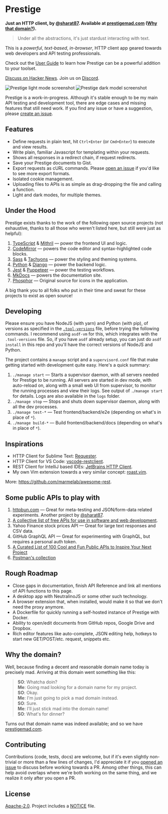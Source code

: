 # Prestige

**Just an HTTP client, by [@sharat87](https://sharats.me). Available at [prestigemad.com](https://prestigemad.com)
([Why that domain?](#why-the-domain)).**

> Under all the abstractions, it's just stardust interacting with text.

This is a *powerful*, *text-based*, *in-browser*, HTTP client app geared towards web developers and API testing professionals.

Check out the [User Guide](https://prestigemad.com/docs) to learn how Prestige can be a powerful addition to your toolset.

[Discuss on Hacker News](https://news.ycombinator.com/item?id=27412445). Join us on [Discord](https://discord.gg/6tc9fMmYRW).

![Prestige light mode screenshot](https://github.com/sharat87/prestige/raw/master/docs/content/img/screenshot-light.png#gh-light-mode-only)
![Prestige dark model screenshot](https://github.com/sharat87/prestige/raw/master/docs/content/img/screenshot-dark.png#gh-dark-mode-only)

Prestige is a work-in-progress. Although it's stable enough to be my main API testing and development tool, there are edge cases and missing features that still need work. If you find any issue or have a suggestion, please [create an issue](https://github.com/sharat87/prestige/issues/new).

## Features

- Define requests in plain text, hit `Ctrl+Enter` (or `Cmd+Enter`) to execute and view results.
- Write plain, familiar Javascript for templating within your requests.
- Shows all responses in a redirect chain, if request redirects.
- Save your Prestige documents to Gist.
- Export requests as cURL commands. Please [open an issue](https://github.com/sharat87/prestige/issues/new) if you'd like to see more export formats.
- Isolated cookie management.
- Uploading files to APIs is as simple as drag-dropping the file and calling a function.
- Light and dark modes, for multiple themes.

## Under the Hood

Prestige exists thanks to the work of the following open source projects (not exhaustive, thanks to all those who
weren't listed here, but still were just as helpful):

1. [TypeScript](https://www.typescriptlang.org/) & [Mithril](https://mithril.js.org/) &mdash; power the frontend UI and logic.
1. [CodeMirror](https://codemirror.net/) &mdash; powers the code editor and syntax-highlighted code blocks.
1. [Sass](https://sass-lang.com/) & [Tachyons](http://tachyons.io/) &mdash; power the styling and theming systems.
1. [Python](https://www.python.org/) & [Django](https://www.djangoproject.com/) &mdash; power the backend logic.
1. [Jest](https://jestjs.io/) & [Puppeteer](https://pptr.dev/) &mdash; power the testing workflows.
1. [MkDocs](https://www.mkdocs.org/) &mdash; powers the documentation site.
1. [Phosphor](https://phosphoricons.com/) &mdash; Original source for icons in the application.

A big thank you to all folks who put in their time and sweat for these projects to exist as open source!

## Developing

Please ensure you have NodeJS (with yarn) and Python (with pip), of versions as specified in the [`.tool-versions`](https://github.com/sharat87/prestige/blob/master/.tool-versions) file, before trying the following commands. I recommend using `asdf-vm` for this, which integrates with the `.tool-versions` file. So, if you have `asdf` already setup, you can just do `asdf install` in this repo and you'll have the correct versions of NodeJS and Python.

The project contains a `manage` script and a `supervisord.conf` file that make getting started with development quite easy. Here's a quick summary:

1. `./manage start` &mdash; Starts a supervisor daemon, with all servers needed for Prestige to be running.
	All servers are started in dev mode, with auto-reload on, along with a small web UI from supervisor, to monitor the running processes and view their logs.
	See output of `./manage start` for details.
	Logs are also available in the `logs` folder.
1. `./manage stop` &mdash; Stops and shuts down supervisor daemon, along with all the dev processes.
1. `./manage test-*` &mdash; Test frontend/backend/e2e (depending on what's in place of `*`).
1. `./manage build-*` &mdash; Build frontend/backend/docs (depending on what's in place of `*`).

## Inspirations

- HTTP Client for Sublime Text: [Requester](https://github.com/kylebebak/Requester).
- HTTP Client for VS Code: [vscode-restclient](https://github.com/Huachao/vscode-restclient).
- REST Client for IntelliJ based IDEs: [JetBrains HTTP Client](https://www.jetbrains.com/help/idea/http-client-in-product-code-editor.html).
- My own Vim extension towards a very similar concept: [roast.vim](https://github.com/sharat87/roast.vim).

More: <https://github.com/marmelab/awesome-rest>.

## Some public APIs to play with

1. [httpbun.com](https://httpbun.com) &mdash; Great for meta-testing and JSON/form-data related experiments. Another project by [@sharat87](https://sharats.me).
1. [A collective list of free APIs for use in software and web development](https://github.com/public-apis/public-apis).
1. Yahoo Finance stock prices API &mdash; Great for large text responses and CSV data.
1. GitHub GraphQL API &mdash; Great for experimenting with GraphQL, but requires a personal auth token.
1. [A Curated List of 100 Cool and Fun Public APIs to Inspire Your Next Project](https://medium.com/better-programming/a-curated-list-of-100-cool-and-fun-public-apis-to-inspire-your-next-project-7600ce3e9b3)
1. [Postman's collection](https://www.postman.com/cs-demo/workspace/public-rest-apis/collection/8854915-454a2dc7-dcbe-41cf-9bfa-da544fcd93a2)

## Rough Roadmap

- Close gaps in documentation, finish API Reference and link all mentions of API functions to this page.
- A desktop app with NeutralinoJS or some other such technology.
- A browser extension that, when installed, would make it so that we don't need the proxy anymore.
- A Dockerfile for quickly running a self-hosted instance of Prestige with Docker.
- Ability to open/edit documents from GitHub repos, Google Drive and Dropbox.
- Rich editor features like auto-complete, JSON editing help, hotkeys to start new GET/POST/etc. request, snippets etc.

## Why the domain?

Well, because finding a decent and reasonable domain name today is precisely mad. Arriving at this domain went something
like this:

> **SO**: Whatcha doin? \
> **Me**: Going mad looking for a domain name for my project. \
> **SO**: Okay. \
> **Me**: I'm just going to pick a mad domain instead. \
> **SO**: Sure. \
> **Me**: I'll just stick mad into the domain name! \
> **SO**: What's for dinner?

Turns out that domain name was indeed available; and so we have [prestigemad.com](https://prestigemad.com).

## Contributing

Contributions (code, tests, docs) are welcome, but if it's even slightly non-trivial or more than a few lines of
changes, I'd appreciate it if you [opened an issue](https://github.com/sharat87/prestige/issues/new) to discuss before
working towards a PR. Among other things, this can help avoid overlaps where we're both working on the same thing, and
we realize it only after you open a PR.

## License

[Apache-2.0](https://github.com/sharat87/prestige/blob/master/LICENSE). Project includes a
[NOTICE](https://github.com/sharat87/prestige/blob/master/NOTICE) file.
